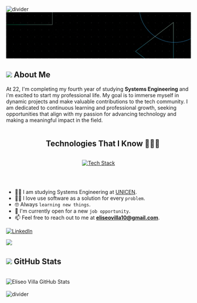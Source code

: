 <!-- Divider -->
<img src="https://user-images.githubusercontent.com/73097560/115834477-dbab4500-a447-11eb-908a-139a6edaec5c.gif" alt="divider">

<!-- Banner Image -->
<div align="center">
  <img src="Banner(2).gif" alt="Banner" />
</div>

## <picture><img src="https://github.com/7oSkaaa/7oSkaaa/blob/main/Images/about_me.gif?raw=true" width="50px"></picture> About Me

<p>
  At 22, I'm completing my fourth year of studying <strong>Systems Engineering</strong> and i'm excited to start my professional life. My goal is to immerse myself in dynamic projects and make valuable contributions to the tech community. I am dedicated to continuous learning and professional growth, seeking opportunities that align with my passion for advancing technology and making a meaningful impact in the field.
</p>

<!-- Section Title -->
<div id="user-content-toc">
  <ul align="center">
    <summary><h2 style="display: inline-block">Technologies That I Know 👨🏻‍💻</h2></summary>
  </ul>
</div>

<!-- Tech Stack Icons -->
<p align="center">
  <a href="https://skillicons.dev">
    <img src="https://skillicons.dev/icons?i=html,css,py,java,cpp,postgres,mongodb,notion,github,git,docker,vscode,vim,linux&perline=14" alt="Tech Stack" />
  </a>
</p>

<!-- Intro -->
<br><br>
- :student: I am studying Systems Engineering at [UNICEN](https://www.unicen.edu.ar).
- :technologist: I love use software as a solution for every `problem`.
- :nerd_face: Always `learning new things`.
- :thinking: I'm currently open for a new `job opportunity`.
- 📫 Feel free to reach out to me at **eliseovilla10@gmail.com**.

<!-- LinkedIn Badge -->
<a href="https://www.linkedin.com/in/eliseovilla/" target="_blank">
  <img src="https://img.shields.io/badge/LinkedIn-%230077B5.svg?&style=flat-square&logo=linkedin&logoColor=white" alt="LinkedIn" width="100" height="25" />
</a>

<!-- Profile Views -->
![](https://komarev.com/ghpvc/?username=eliseovillaok&style=flat-square)

## <img src="https://media.giphy.com/media/iY8CRBdQXODJSCERIr/giphy.gif" width="35"><b> GitHub Stats </b>
<br>
<div align="left">
  <img src="https://github-readme-stats.vercel.app/api/top-langs?username=eliseovillaok&show_icons=true&locale=en&layout=compact&line_height=20&title_color=7A7ADB&icon_color=2234AE&text_color=D3D3D3&bg_color=0,000000,130F40" width="375" alt="Eliseo Villa GitHub Stats"/>
</div>

<!-- Divider -->
<br>
<img src="https://user-images.githubusercontent.com/73097560/115834477-dbab4500-a447-11eb-908a-139a6edaec5c.gif" alt="divider">

